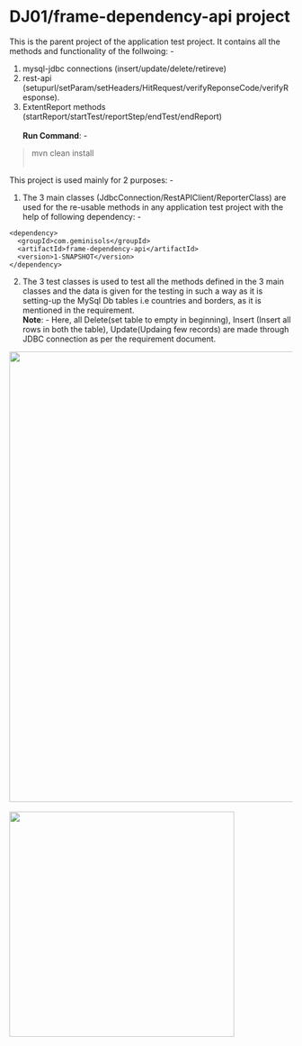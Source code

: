 # DJ01/frame-dependency-api project
This is the parent project of the application test project. It contains all the methods and functionality of the follwoing: -
1) mysql-jdbc connections (insert/update/delete/retireve)
2) rest-api (setupurl/setParam/setHeaders/HitRequest/verifyReponseCode/verifyResponse).
3) ExtentReport methods (startReport/startTest/reportStep/endTest/endReport)
<br><br>
**Run Command**: -
>mvn clean install
<br><br>

This project is used mainly for 2 purposes: -
1) The 3 main classes (JdbcConnection/RestAPIClient/ReporterClass) are used for the re-usable methods in any application test project with the help of following dependency: -<br>

```
<dependency>
  <groupId>com.geminisols</groupId>
  <artifactId>frame-dependency-api</artifactId>
  <version>1-SNAPSHOT</version>
</dependency>
  ```
2) The 3 test classes is used to test all the methods defined in the 3 main classes and the data is given for the testing in such a way as it is setting-up the MySql Db tables i.e countries and borders, as it is mentioned in the requirement.
<br>**Note**: - Here, all Delete(set table to empty in beginning), Insert (Insert all rows in both the table), Update(Updaing few records) are made through JDBC connection as per the requirement document.

<div align="Left">
    <img src="./reportingOutput/1st.JPG" width="800px"</img> 
</div>
<br>
<div align="Left">
    <img src="./reportingOutput/2nd.JPG" width="400px"</img> 
</div>
